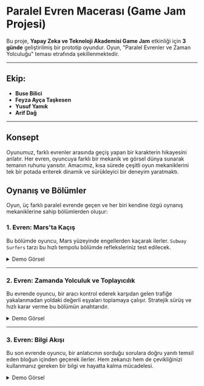 # Paralel Evren Macerası (Game Jam Projesi)

Bu proje, **Yapay Zeka ve Teknoloji Akademisi Game Jam** etkinliği için **3 günde** geliştirilmiş bir prototip oyundur. Oyun, "Paralel Evrenler ve Zaman Yolculuğu" teması etrafında şekillenmektedir.

---

## Ekip:

* **Buse Bilici**
* **Feyza Ayça Taşkesen**
* **Yusuf Yamık**
* **Arif Dağ**

---

## Konsept

Oyunumuz, farklı evrenler arasında geçiş yapan bir karakterin hikayesini anlatır. Her evren, oyuncuya farklı bir mekanik ve görsel dünya sunarak temanın ruhunu yansıtır. Amacımız, kısa sürede çeşitli oyun mekaniklerini tek bir potada eriterek dinamik ve sürükleyici bir deneyim yaratmaktı.

## Oynanış ve Bölümler

Oyun, üç farklı paralel evrende geçen ve her biri kendine özgü oynanış mekaniklerine sahip bölümlerden oluşur:

### 1\. Evren: Mars'ta Kaçış

Bu bölümde oyuncu, Mars yüzeyinde engellerden kaçarak ilerler. `Subway Surfers` tarzı bu hızlı tempolu bölümde refleksleriniz test edilecek.

<details>
  <summary>Demo Görsel</summary>

![mars](https://github.com/user-attachments/assets/6e640836-e2b4-4295-96ac-01418ee89e3c)


</details>

---

### 2\. Evren: Zamanda Yolculuk ve Toplayıcılık

Bu evrende oyuncu, bir aracı kontrol ederek karşıdan gelen trafiğe yakalanmadan yoldaki değerli eşyaları toplamaya çalışır. Stratejik sürüş ve hızlı karar verme bu bölümün anahtarıdır.

<details>
  <summary>Demo Görsel</summary>

![future](https://github.com/user-attachments/assets/8d97e403-6da4-4e2f-9c0e-119074d022bf)


</details>

---

### 3\. Evren: Bilgi Akışı

Bu son evrende oyuncu, bir anlatıcının sorduğu sorulara doğru yanıtı temsil eden bloğun içinden geçerek ilerler. Hem zekanızı hem de çevikliğinizi kullanmanız gereken bir bilgi ve hayatta kalma mücadelesi.

<details>
  <summary>Demo Görsel</summary>

![today](https://github.com/user-attachments/assets/79517c4a-19cf-44da-ab02-2cfa5dad501f)


</details>

